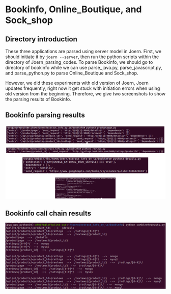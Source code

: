 # Bookinfo, Online_Boutique, and Sock_shop



## Directory introduction
These three applications are parsed using server model in Joern. First, we should initiate it by ```joern --server```, then run the python scripts within the directory of Joern_parsing_codes. To parse Bookinfo, we should go to directory of bookinfo while we can use parse_java.py, parse_javascript.py, and parse_python.py to parse Online_Boutique and Sock_shop.


However, we did these experiments with old version of Joern, Joern updates frequently, right now it get stuck with initiation errors when using old version from the beginning. Therefore, we give two screenshots to show the parsing results of Bookinfo.
## Bookinfo parsing results
![](./bookinfo_parts.png)
## Bookinfo call chain results
![](./bookinfo_all.png)



